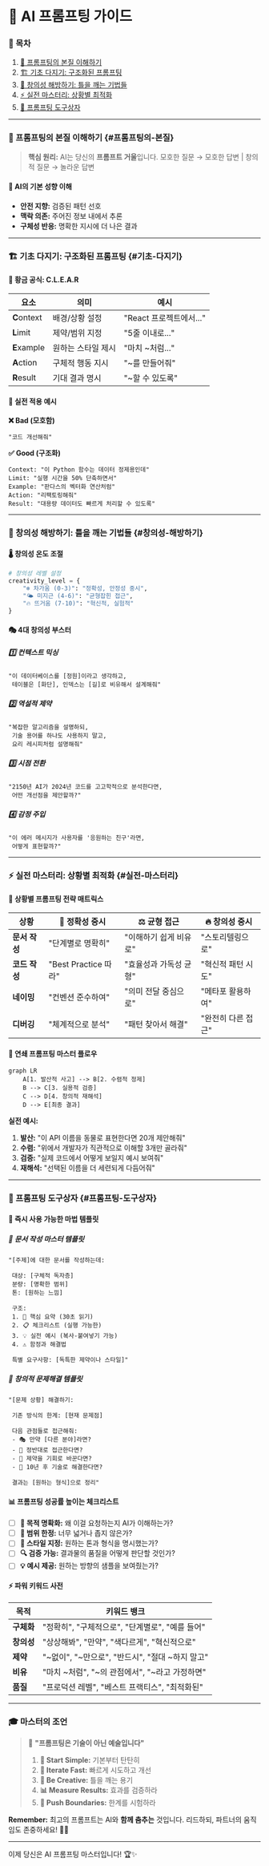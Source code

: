 # 🚀 AI 프롬프팅 가이드

### 📖 목차
1. [🎯 프롬프팅의 본질 이해하기](#프롬프팅의-본질)
2. [🏗️ 기초 다지기: 구조화된 프롬프팅](#기초-다지기)
3. [🎨 창의성 해방하기: 틀을 깨는 기법들](#창의성-해방하기)
4. [⚡ 실전 마스터리: 상황별 최적화](#실전-마스터리)
5. [🔧 프롬프팅 도구상자](#프롬프팅-도구상자)

---

### 🎯 프롬프팅의 본질 이해하기 {#프롬프팅의-본질}

> **핵심 원리:** AI는 당신의 **프롬프트 거울**입니다. 
> 모호한 질문 → 모호한 답변 | 창의적 질문 → 놀라운 답변

#### 🧠 AI의 기본 성향 이해
- **안전 지향:** 검증된 패턴 선호
- **맥락 의존:** 주어진 정보 내에서 추론
- **구체성 반응:** 명확한 지시에 더 나은 결과

---

### 🏗️ 기초 다지기: 구조화된 프롬프팅 {#기초-다지기}

#### 📐 황금 공식: C.L.E.A.R

| 요소 | 의미 | 예시 |
|------|------|------|
| **C**ontext | 배경/상황 설정 | "React 프로젝트에서..." |
| **L**imit | 제약/범위 지정 | "5줄 이내로..." |
| **E**xample | 원하는 스타일 제시 | "마치 ~처럼..." |
| **A**ction | 구체적 행동 지시 | "~를 만들어줘" |
| **R**esult | 기대 결과 명시 | "~할 수 있도록" |

#### 🎪 실전 적용 예시

**❌ Bad (모호함)**
```
"코드 개선해줘"
```

**✅ Good (구조화)**
```
Context: "이 Python 함수는 데이터 정제용인데"
Limit: "실행 시간을 50% 단축하면서"
Example: "판다스의 벡터화 연산처럼"
Action: "리팩토링해줘"
Result: "대용량 데이터도 빠르게 처리할 수 있도록"
```

---

### 🎨 창의성 해방하기: 틀을 깨는 기법들 {#창의성-해방하기}

#### 🌡️ 창의성 온도 조절

```python
# 창의성 레벨 설정
creativity_level = {
    "❄️ 차가움 (0-3)": "정확성, 안정성 중시",
    "🌤️ 미지근 (4-6)": "균형잡힌 접근",
    "🔥 뜨거움 (7-10)": "혁신적, 실험적"
}
```

#### 🎭 4대 창의성 부스터

##### 1️⃣ **컨텍스트 믹싱**
```
"이 데이터베이스를 [정원]이라고 생각하고,
 테이블은 [화단], 인덱스는 [길]로 비유해서 설계해줘"
```

##### 2️⃣ **역설적 제약**
```
"복잡한 알고리즘을 설명하되,
 기술 용어를 하나도 사용하지 말고,
 요리 레시피처럼 설명해줘"
```

##### 3️⃣ **시점 전환**
```
"2150년 AI가 2024년 코드를 고고학적으로 분석한다면,
 어떤 개선점을 제안할까?"
```

##### 4️⃣ **감정 주입**
```
"이 에러 메시지가 사용자를 '응원하는 친구'라면,
 어떻게 표현할까?"
```

---

### ⚡ 실전 마스터리: 상황별 최적화 {#실전-마스터리}

#### 🎯 상황별 프롬프팅 전략 매트릭스

| 상황 | 🧊 정확성 중시 | ⚖️ 균형 접근 | 🔥 창의성 중시 |
|------|--------------|-------------|--------------|
| **문서 작성** | "단계별로 명확히" | "이해하기 쉽게 비유로" | "스토리텔링으로" |
| **코드 작성** | "Best Practice 따라" | "효율성과 가독성 균형" | "혁신적 패턴 시도" |
| **네이밍** | "컨벤션 준수하여" | "의미 전달 중심으로" | "메타포 활용하여" |
| **디버깅** | "체계적으로 분석" | "패턴 찾아서 해결" | "완전히 다른 접근" |

#### 🔄 연쇄 프롬프팅 마스터 플로우

```mermaid
graph LR
    A[1. 발산적 사고] --> B[2. 수렴적 정제]
    B --> C[3. 실용적 검증]
    C --> D[4. 창의적 재해석]
    D --> E[최종 결과]
```

**실전 예시:**
1. **발산:** "이 API 이름을 동물로 표현한다면 20개 제안해줘"
2. **수렴:** "위에서 개발자가 직관적으로 이해할 3개만 골라줘"
3. **검증:** "실제 코드에서 어떻게 보일지 예시 보여줘"
4. **재해석:** "선택된 이름을 더 세련되게 다듬어줘"

---

### 🔧 프롬프팅 도구상자 {#프롬프팅-도구상자}

#### 🎨 즉시 사용 가능한 마법 템플릿

##### 📝 **문서 작성 마스터 템플릿**
```
"[주제]에 대한 문서를 작성하는데:
 
 대상: [구체적 독자층]
 분량: [명확한 범위]
 톤: [원하는 느낌]
 
 구조:
 1. 🎯 핵심 요약 (30초 읽기)
 2. 📋 체크리스트 (실행 가능한)
 3. 💡 실전 예시 (복사-붙여넣기 가능)
 4. ⚠️ 함정과 해결법
 
 특별 요구사항: [독특한 제약이나 스타일]"
```

##### 🚀 **창의적 문제해결 템플릿**
```
"[문제 상황] 해결하기:

 기존 방식의 한계: [현재 문제점]
 
 다음 관점들로 접근해줘:
 - 🎭 만약 [다른 분야]라면?
 - 🔄 정반대로 접근한다면?
 - 🌈 제약을 기회로 바꾼다면?
 - 💫 10년 후 기술로 해결한다면?
 
 결과는 [원하는 형식]으로 정리"
```

#### 📊 프롬프팅 성공률 높이는 체크리스트

- [ ] **🎯 목적 명확화:** 왜 이걸 요청하는지 AI가 이해하는가?
- [ ] **📏 범위 한정:** 너무 넓거나 좁지 않은가?
- [ ] **🎨 스타일 지정:** 원하는 톤과 형식을 명시했는가?
- [ ] **🔍 검증 가능:** 결과물의 품질을 어떻게 판단할 것인가?
- [ ] **💡 예시 제공:** 원하는 방향의 샘플을 보여줬는가?

#### ⚡ 파워 키워드 사전

| 목적 | 키워드 뱅크 |
|------|------------|
| **구체화** | "정확히", "구체적으로", "단계별로", "예를 들어" |
| **창의성** | "상상해봐", "만약", "색다르게", "혁신적으로" |
| **제약** | "~없이", "~만으로", "반드시", "절대 ~하지 말고" |
| **비유** | "마치 ~처럼", "~의 관점에서", "~라고 가정하면" |
| **품질** | "프로덕션 레벨", "베스트 프랙티스", "최적화된" |

---

### 🎓 마스터의 조언

> 💎 **"프롬프팅은 기술이 아닌 예술입니다"**
> 
> 1. **🎯 Start Simple:** 기본부터 탄탄히
> 2. **🔄 Iterate Fast:** 빠르게 시도하고 개선
> 3. **🎨 Be Creative:** 틀을 깨는 용기
> 4. **📊 Measure Results:** 효과를 검증하라
> 5. **🚀 Push Boundaries:** 한계를 시험하라

**Remember:** 최고의 프롬프트는 AI와 **함께 춤추는** 것입니다. 
리드하되, 파트너의 움직임도 존중하세요! 💃🕺

---

이제 당신은 AI 프롬프팅 마스터입니다! 🏆✨
